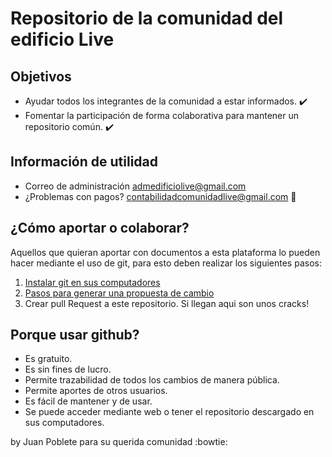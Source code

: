 Repositorio de la comunidad del edificio Live
=========



Objetivos
---------------

- Ayudar todos los integrantes de la comunidad a estar informados.  :heavy_check_mark:
- Fomentar la participación de forma colaborativa para mantener un repositorio común.  :heavy_check_mark:


## Información de utilidad
- Correo de administración admedificiolive@gmail.com 
- ¿Problemas con pagos? contabilidadcomunidadlive@gmail.com :love_letter:


## ¿Cómo aportar o colaborar?

Aquellos que quieran aportar con documentos a esta plataforma lo pueden hacer mediante el uso de git, para esto deben realizar los siguientes pasos:

1. [Instalar git en sus computadores](https://git-scm.com/book/es/v2/Inicio---Sobre-el-Control-de-Versiones-Instalaci%C3%B3n-de-Git)
2. [Pasos para generar una propuesta de cambio](https://www.freecodecamp.org/espanol/news/como-hacer-tu-primer-pull-request-en-github/)
3. Crear pull Request a este repositorio. Si llegan aqui son unos cracks! 

## Porque usar github?

- Es gratuito.
- Es sin fines de lucro.
- Permite trazabilidad de todos los cambios de manera pública.
- Permite aportes de otros usuarios.
- Es fácil de mantener y de usar.
- Se puede acceder mediante web o tener el repositorio descargado en sus computadores.



by Juan Poblete para su querida comunidad :bowtie: